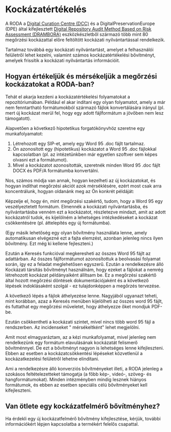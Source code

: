 # Kockázatértékelés

A RODA a [Digital Curation Centre (DCC)](http://www.dcc.ac.uk) és a DigitalPreservationEurope (DPE) által kifejlesztett  [Digital Repository Audit Method Based on Risk Assessment (DRAMBORA)](http://www.repositoryaudit.eu) eszközkészletből származó több mint 80 megőrzési kockázattal előre feltöltött kockázati nyilvántartással rendelkezik.

Tartalmaz továbbá egy kockázati nyilvántartást, amelyet a felhasználói felületről lehet kezelni, valamint számos kockázatértékelési bővítményt, amelyek frissítik a kockázati nyilvántartás információit.

## Hogyan értékeljük és mérsékeljük a megőrzési kockázatokat a RODA-ban?

Tehát el akarja kezdeni a kockázatértékelési folyamatokat a repozitóriumában. Például el akar indítani egy olyan folyamatot, amely a már nem fenntartható formátumokból származó fájlok konvertálására irányul (pl. mert új kockázat merül fel, hogy egy adott fájlformátum a jövőben nem lesz támogatott).

Alapvetően a következő hipotetikus forgatókönyvhöz szeretne egy munkafolyamatot:

1. Létrehozott egy SIP-et, amely egy Word 95 .doc fájlt tartalmaz.
1. Ön azonosított egy (hipotetikus) kockázatot a Word 95 .doc fájlokkal kapcsolatban (pl. az intézetünkben már egyetlen szoftver sem képes olvasni ezt a formátumot).
1. Mivel a kockázatot azonosították, szeretnék minden Word 95 .doc fájlt DOCX és PDF/A formátumba konvertálni.

Nos, számos módja van annak, hogyan kezelheti az új kockázatokat, és hogyan indíthat megőrzési akciót azok mérséklésére, ezért most csak arra koncentrálunk, hogyan oldanánk meg az Ön konkrét példáját:

Képzelje el, hogy én, mint megőrzési szakértő, tudom, hogy a Word 95 egy veszélyeztetett formátum. Elmennék a kockázati nyilvántartásba, és nyilvántartásba venném ezt a kockázatot, részletezve mindazt, amit az adott kockázatról tudok, és kijelölném a lehetséges intézkedéseket a kockázat csökkentésére (pl. áttelepítés egy új formátumba).

(Egy másik lehetőség egy olyan bővítmény használata lenne, amely automatikusan elvégezné ezt a fajta elemzést, azonban jelenleg nincs ilyen bővítmény. Ezt még ki kellene fejleszteni.)

Ezután a Keresés funkcióval megkeresheti az összes Word 95 fájlt az adattárban. Az összes fájlformátumot azonosítottuk a beolvasási folyamat során, így ez a feladat meglehetősen egyszerű. Ezután a rendelkezésre álló Kockázati társítás bővítményt használnám, hogy ezeket a fájlokat a nemrég létrehozott kockázat példányaiként állítsam be. Ez a megőrzési szakértő által hozott megőrzési döntések dokumentációjaként és a következő lépések indoklásaként szolgál - ez tulajdonképpen a megőrzés tervezése.

A következő lépés a fájlok áthelyezése lenne. Nagyjából ugyanazt teheti, mint korábban, azaz a Keresés menüben kijelölheti az összes word 95 fájlt, és futtathat egy megőrzési műveletet, hogy áthelyezze őket mondjuk PDF-be.

Ezután csökkentheti a kockázati szintet, mivel nincs több word 95 fájl a rendszerben. Az incidenseket " mérsékeltként" lehet megjelölni.

Amit most elmagyaráztam, az a kézi munkafolyamat, mivel jelenleg nem rendelkezünk egy formátum elavulásának kockázatát felismerő bővítménnyel. De ezt a bővítményt nagyon is lehetséges lenne kifejleszteni. Ebben az esetben a kockázatcsökkentési lépéseket közvetlenül a kockázatkezelési felületről lehetne elindítani.

Ami a rendelkezésre álló konverziós bővítményeket illeti, a RODA jelenleg a szokásos feltételezetteket támogatja (a főbb kép-, videó-, szöveg- és hangformátumokat). Minden intézményben mindig lesznek hiányos formátumok, és ebben az esetben speciális célú bővítményeket kell kifejleszteni.

## Van ötlete egy kockázatfelmérő bővítményhez?

Ha érdekli egy új kockázatfelmérő bővítmény kifejlesztése, kérjük, további információkért lépjen kapcsolatba a termékért felelős csapattal.
